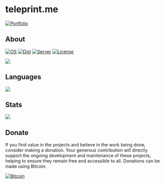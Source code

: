 # teleprint.me

[![Portfolio](https://img.shields.io/badge/Portfolio-Under_Construction-red)](https://teleprint.me/)

## About

[![OS](https://img.shields.io/badge/OS-Linux-yellow)](https://www.kernel.org/doc/html/latest/)
[![Dist](https://img.shields.io/badge/Dist-Ubuntu-orange)](https://ubuntu.com/server/docs)
[![Server](https://img.shields.io/badge/Server-Apache-red)](https://httpd.apache.org/docs/)
[![License](https://img.shields.io/badge/License-AGPL-blue)](https://www.gnu.org/licenses/agpl-3.0.html)

[<picture> <source 
    srcset="https://github-readme-stats.vercel.app/api/pin/?username=teleprint-me&repo=teleprint-me&layout=compact&show_icons=true&theme=dark"
    media="(prefers-color-scheme: dark)"
    /> <source
    srcset="https://github-readme-stats.vercel.app/api/pin/?username=teleprint-me&repo=teleprint-me&layout=compact&show_icons=true&include_all_commits=true"
    media="(prefers-color-scheme: light), (prefers-color-scheme: no-preference)"
    /> <img src="https://github-readme-stats.vercel.app/api/pin/?username=teleprint-me&repo=teleprint-me&show_icons=true" /> </picture>](https://github.com/teleprint-me/teleprint-me)

## Languages

<picture>
    <source 
    srcset="https://github-readme-stats.vercel.app/api/top-langs/?username=teleprint-me&layout=compact&show_icons=true&theme=dark&include_all_commits=true"
    media="(prefers-color-scheme: dark)"
    />
    <source
    srcset="https://github-readme-stats.vercel.app/api/top-langs/?username=teleprint-me&layout=compact&show_icons=true&include_all_commits=true"
    media="(prefers-color-scheme: light), (prefers-color-scheme: no-preference)"
    />
    <img src="https://github-readme-stats.vercel.app/api/top-langs/?username=teleprint-me&show_icons=true" />
</picture>

## Stats

<picture>
    <source 
    srcset="https://github-readme-stats.vercel.app/api?username=teleprint-me&show_icons=true&theme=dark&include_all_commits=true&layout=compact"
    media="(prefers-color-scheme: dark)"
    />
    <source
    srcset="https://github-readme-stats.vercel.app/api?username=teleprint-me&show_icons=true&include_all_commits=true&layout=compact"
    media="(prefers-color-scheme: light), (prefers-color-scheme: no-preference)"
    />
    <img src="https://github-readme-stats.vercel.app/api?username=teleprint-me&show_icons=true" />
</picture>

## Donate

If you find value in the projects and believe in the work being done, consider
making a donation. Your generous contribution will directly support the ongoing
development and maintenance of these projects, helping to ensure they remain
free and accessible to all. Donations can be made using Bitcoin:

[![Bitcoin](https://img.shields.io/badge/Bitcoin-3Q4qSNxpiEcaK3aJDdagzqU9XNyqs8zNrJ-orange)](https://blockstream.info/address/3Q4qSNxpiEcaK3aJDdagzqU9XNyqs8zNrJ)

